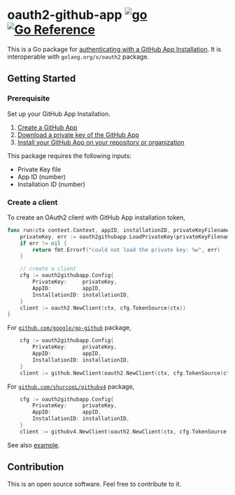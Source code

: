 # oauth2-github-app [![go](https://github.com/int128/oauth2-github-app/actions/workflows/go.yaml/badge.svg)](https://github.com/int128/oauth2-github-app/actions/workflows/go.yaml) [![Go Reference](https://pkg.go.dev/badge/github.com/int128/oauth2-github-app.svg)](https://pkg.go.dev/github.com/int128/oauth2-github-app)

This is a Go package for [authenticating with a GitHub App Installation](https://docs.github.com/en/developers/apps/authenticating-with-github-apps).
It is interoperable with `golang.org/x/oauth2` package.

## Getting Started

### Prerequisite

Set up your GitHub App Installation.

1. [Create a GitHub App](https://docs.github.com/en/developers/apps/creating-a-github-app)
1. [Download a private key of the GitHub App](https://docs.github.com/en/developers/apps/authenticating-with-github-apps)
1. [Install your GitHub App on your repository or organization](https://docs.github.com/en/developers/apps/installing-github-apps)

This package requires the following inputs:

- Private Key file
- App ID (number)
- Installation ID (number)

### Create a client

To create an OAuth2 client with GitHub App installation token,

```go
func run(ctx context.Context, appID, installationID, privateKeyFilename string) error {
	privateKey, err := oauth2githubapp.LoadPrivateKey(privateKeyFilename)
	if err != nil {
		return fmt.Errorf("could not load the private key: %w", err)
	}

	// create a client
	cfg := oauth2githubapp.Config{
		PrivateKey:     privateKey,
		AppID:          appID,
		InstallationID: installationID,
	}
	client := oauth2.NewClient(ctx, cfg.TokenSource(ctx))
}
```

For [`github.com/google/go-github`](https://github.com/google/go-github) package,

```go
	cfg := oauth2githubapp.Config{
		PrivateKey:     privateKey,
		AppID:          appID,
		InstallationID: installationID,
	}
	client := github.NewClient(oauth2.NewClient(ctx, cfg.TokenSource(ctx)))
```

For [`github.com/shurcooL/githubv4`](https://github.com/shurcooL/githubv4) package,

```go
	cfg := oauth2githubapp.Config{
		PrivateKey:     privateKey,
		AppID:          appID,
		InstallationID: installationID,
	}
	client := githubv4.NewClient(oauth2.NewClient(ctx, cfg.TokenSource(ctx)))
```

See also [example](example/main.go).


## Contribution

This is an open source software. Feel free to contribute to it.
